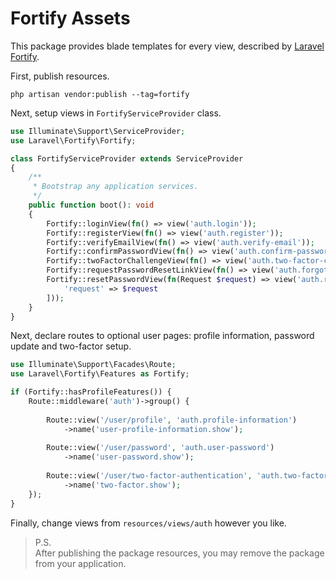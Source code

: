 # Fortify Assets

This package provides blade templates for every view, described by [Laravel 
Fortify](https://laravel.com/docs/12.x/fortify).

First, publish resources.

```shell
php artisan vendor:publish --tag=fortify
```

Next, setup views in `FortifyServiceProvider` class.

```php
use Illuminate\Support\ServiceProvider;
use Laravel\Fortify\Fortify;

class FortifyServiceProvider extends ServiceProvider
{
    /**
     * Bootstrap any application services.
     */
    public function boot(): void
    {
        Fortify::loginView(fn() => view('auth.login'));
        Fortify::registerView(fn() => view('auth.register'));
        Fortify::verifyEmailView(fn() => view('auth.verify-email'));
        Fortify::confirmPasswordView(fn() => view('auth.confirm-password'));
        Fortify::twoFactorChallengeView(fn() => view('auth.two-factor-challenge'));
        Fortify::requestPasswordResetLinkView(fn() => view('auth.forgot-password'));
        Fortify::resetPasswordView(fn(Request $request) => view('auth.reset-password', [
            'request' => $request
        ]));
    }
}
```

Next, declare routes to optional user pages: profile information, password 
update and two-factor setup.

```php
use Illuminate\Support\Facades\Route;
use Laravel\Fortify\Features as Fortify;

if (Fortify::hasProfileFeatures()) {
    Route::middleware('auth')->group() {
    
        Route::view('/user/profile', 'auth.profile-information')
            ->name('user-profile-information.show');
            
        Route::view('/user/password', 'auth.user-password')
            ->name('user-password.show');
        
        Route::view('/user/two-factor-authentication', 'auth.two-factor-setup')
            ->name('two-factor.show');
    });
}
```

Finally, change views from `resources/views/auth` however you like.

> P.S.        
> After publishing the package resources, you may remove the package from your
> application.
